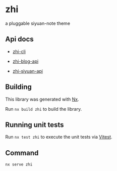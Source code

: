 # zhi

a pluggable siyuan-note theme

## Api docs

- [zhi-cli](https://zhi.terwer.space/zhi-cli/)

- [zhi-blog-api](https://zhi.terwer.space/zhi-blog-api/)

- [zhi-siyuan-api](https://zhi.terwer.space/zhi-siyuan-api/)

## Building

This library was generated with [Nx](https://nx.dev).

Run `nx build zhi` to build the library.

## Running unit tests

Run `nx test zhi` to execute the unit tests via [Vitest](https://vitest.dev).

## Command

```
nx serve zhi
```
